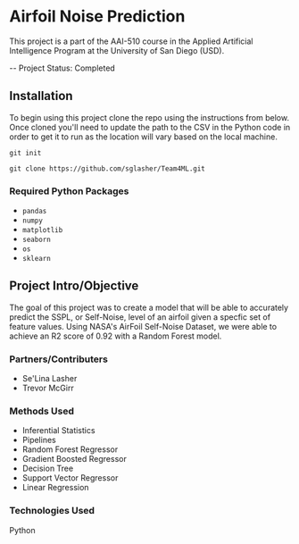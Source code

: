 # Airfoil Noise Prediction #
This project is a part of the AAI-510 course in the Applied Artificial Intelligence Program at the University of San Diego (USD). 


-- Project Status: Completed

## Installation ##
To begin using this project clone the repo using the instructions from below. Once cloned you'll need to update the path to the CSV in the Python code in order to get it to run as the location will vary based on the local machine.

` git init `

`git clone https://github.com/sglasher/Team4ML.git`

### Required Python Packages ###
- `pandas`
- `numpy`
- `matplotlib`
- `seaborn`
- `os`
- `sklearn`

## Project Intro/Objective ##
The goal of this project was to create a model that will be able to accurately predict the SSPL, or Self-Noise, level of an airfoil given a specfic set of feature values. Using NASA's AirFoil Self-Noise Dataset, we were able to achieve an R2 score of 0.92 with a Random Forest model.

### Partners/Contributers ###
- Se'Lina Lasher
- Trevor McGirr

### Methods Used ###
- Inferential Statistics
- Pipelines
- Random Forest Regressor
- Gradient Boosted Regressor
- Decision Tree
- Support Vector Regressor
- Linear Regression
### Technologies Used ###
Python
